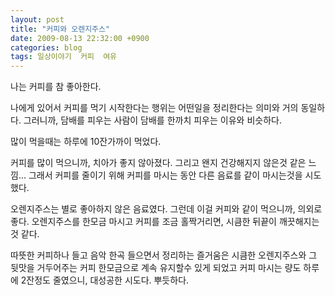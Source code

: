 ```yaml
---
layout: post
title: "커피와 오렌지주스"
date: 2009-08-13 22:32:00 +0900
categories: blog
tags: 일상이야기  커피  여유
---
```


나는 커피를 참 좋아한다.

나에게 있어서 커피를 먹기 시작한다는 행위는 어떤일을 정리한다는 의미와 거의 동일하다. 그러니까, 담배를 피우는 사람이 담배를 한까치 피우는 이유와 비슷하다.

많이 먹을때는 하루에 10잔가까이 먹었다.

커피를 많이 먹으니까, 치아가 좋지 않아졌다. 그리고 왠지 건강해지지 않은것 같은 느낌...
그래서 커피를 줄이기 위해 커피를 마시는 동안 다른 음료를 같이 마시는것을 시도했다.

오렌지주스는 별로 좋아하지 않은 음료였다. 그런데 이걸 커피와 같이 먹으니까, 의외로 좋다. 오렌지주스를 한모금 마시고 커피를 조금 홀짝거리면, 시큼한 뒤끝이 깨끗해지는것 같다.

따뜻한 커피하나 들고 음악 한곡 들으면서 정리하는 즐거움은 시큼한 오렌지주스와 그 뒷맛을 거두어주는 커피 한모금으로 계속 유지할수 있게 되었고 커피 마시는 량도 하루에 2잔정도 줄였으니, 대성공한 시도다. 뿌듯하다.

